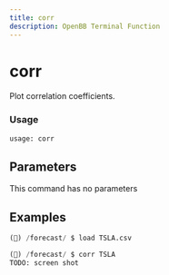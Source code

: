 ```yaml
---
title: corr
description: OpenBB Terminal Function
---
```


# corr

Plot correlation coefficients.

### Usage 
```python
usage: corr
```

## Parameters

This command has no parameters


## Examples

```python
(🦋) /forecast/ $ load TSLA.csv

(🦋) /forecast/ $ corr TSLA
TODO: screen shot
```

